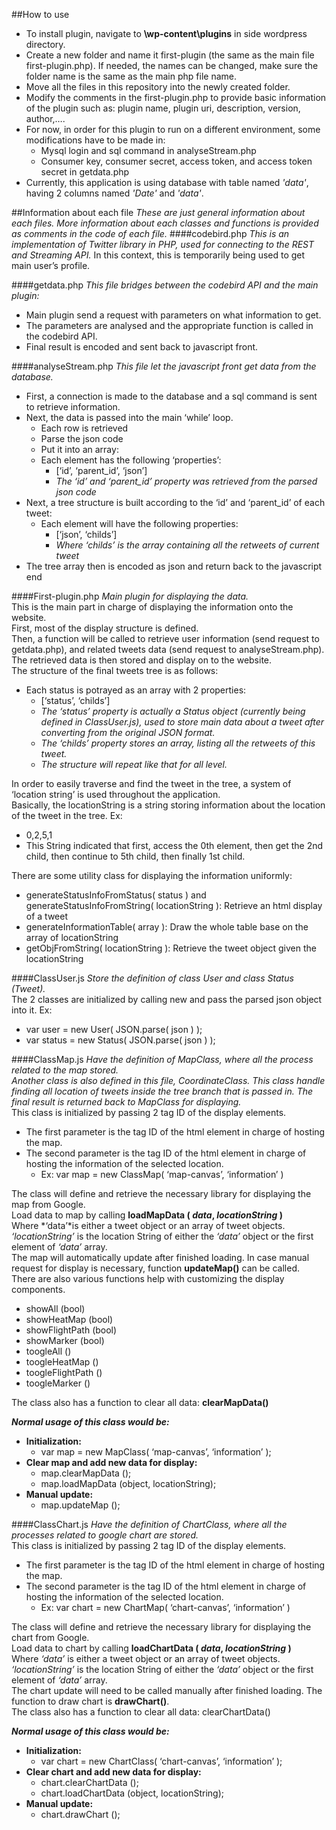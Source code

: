 ##How to use
* To install plugin, navigate to **\wp-content\plugins** in side wordpress directory.
* Create a new folder and name it first-plugin (the same as the main file first-plugin.php). If needed, the names can be changed, make sure the folder name is the same as the main php file name.
* Move all the files in this repository into the newly created folder.
* Modify the comments in the first-plugin.php to provide basic information of the plugin such as: plugin name, plugin uri, description, version, author,….
* For now, in order for this plugin to run on a different environment, some modifications have to be made in:
  - Mysql login and sql command in analyseStream.php
  - Consumer key, consumer secret, access token, and access token secret in getdata.php
* Currently, this application is using database with table named *'data'*, having 2 columns named *'Date'* and *'data'*.

##Information about each file
*These are just general information about each files. More information about each classes and functions is provided as comments in the code of each file.*
####codebird.php
*This is an implementation of Twitter library in PHP, used for connecting to the REST and Streaming API.*
In this context, this is temporarily being used to get main user’s profile.

####getdata.php
*This file bridges between the codebird API and the main plugin:*
  - Main plugin send a request with parameters on what information to get.
  - The parameters are analysed and the appropriate function is called in the codebird API.
  - Final result is encoded and sent back to javascript front.

####analyseStream.php
*This file let the javascript front get data from the database.*
* First, a connection is made to the database and a sql command is sent to retrieve information.
* Next, the data is passed into the main ‘while’ loop.
  - Each row is retrieved
  - Parse the json code
  - Put it into an array:
  - Each element has the following ‘properties’:
    - [‘id’, ‘parent_id’, ‘json’]
    - *The ‘id’ and ‘parent_id’ property was retrieved from the parsed json code*
* Next, a tree structure is built according to the ‘id’ and ‘parent_id’ of each tweet:
  - Each element will have the following properties:
    - [‘json’, ‘childs’]
    - *Where ‘childs’ is the array containing all the retweets of current tweet*
* The tree array then is encoded as json and return back to the javascript end

####First-plugin.php
*Main plugin for displaying the data.*  
This is the main part in charge of displaying the information onto the website.  
First, most of the display structure is defined.  
Then, a function will be called to retrieve user information (send request to getdata.php), and related tweets data (send request to analyseStream.php).  
The retrieved data is then stored and display on to the website.  
The structure of the final tweets tree is as follows:  
- Each status is potrayed as an array with 2 properties:
  - [‘status’, ‘childs’]
  - *The ‘status’ property is actually a Status object (currently being defined in ClassUser.js), used to store main data about a tweet after converting from the original JSON format.*
  - *The ‘childs’ property stores an array, listing all the retweets of this tweet.*
  - *The structure will repeat like that for all level.*

In order to easily traverse and find the tweet in the tree, a system of ‘location string’ is used throughout the application.  
Basically, the locationString is a string storing information about the location of the tweet in the tree. Ex:  
- 0,2,5,1
- This String indicated that first, access the 0th element, then get the 2nd child, then continue to 5th child, then finally 1st child.

There are some utility class for displaying the information uniformly:  
- generateStatusInfoFromStatus( status ) and generateStatusInfoFromString( locationString ): Retrieve an html display of a tweet
- generateInformationTable( array ): Draw the whole table base on the array of locationString
- getObjFromString( locationString ): Retrieve the tweet object given the locationString

####ClassUser.js
*Store the definition of class User and class Status (Tweet).*  
The 2 classes are initialized by calling new and pass the parsed json object into it. Ex:  
* var user = new User( JSON.parse( json ) );
* var status = new Status( JSON.parse( json ) );

####ClassMap.js
*Have the definition of MapClass, where all the process related to the map stored.*  
*Another class is also defined in this file, CoordinateClass. This class handle finding all location of tweets inside the tree branch that is passed in. The final result is returned back  to MapClass for displaying.*  
This class is initialized by passing 2 tag ID of the display elements.  
* The first parameter is the tag ID of the html element in charge of hosting the map.
* The second parameter is the tag ID of the html element in charge of hosting the information of the selected location.
  - Ex:	var map = new ClassMap( ‘map-canvas’, ‘information’ )

The class will define and retrieve the necessary library for displaying the map from Google.  
Load data to map by calling **loadMapData ( _data_, _locationString_ )**  
Where *‘data’*is either a tweet object or an array of tweet objects. *‘locationString’* is the location String of either the *‘data’* object or the first element of *‘data’* array.  
The map will automatically update after finished loading. In case manual request for display is necessary, function **updateMap()** can be called.  
There are also various functions help with customizing the display components.  
* showAll (bool)
* showHeatMap (bool)
* showFlightPath (bool)
* showMarker (bool)
* toogleAll ()
* toogleHeatMap ()
* toogleFlightPath ()
* toogleMarker ()
  
The class also has a function to clear all data: **clearMapData()**  
  
**_Normal usage of this class would be:_**  
* **Initialization:**
  * var map = new MapClass( ‘map-canvas’, ‘information’ );
* **Clear map and add new data for display:**
  * map.clearMapData ();
  * map.loadMapData (object, locationString);
* **Manual update:**
  * map.updateMap ();

####ClassChart.js
*Have the definition of ChartClass, where all the processes related to google chart are stored.*  
This class is initialized by passing 2 tag ID of the display elements.  
* The first parameter is the tag ID of the html element in charge of hosting the map.
* The second parameter is the tag ID of the html element in charge of hosting the information of the selected location.
  - Ex:	var chart = new ChartMap( ‘chart-canvas’, ‘information’ )
  
The class will define and retrieve the necessary library for displaying the chart from Google.  
Load data to chart by calling **loadChartData ( _data_, _locationString_ )**  
Where *‘data’* is either a tweet object or an array of tweet objects. *‘locationString’* is the location String of either the *‘data’* object or the first element of *‘data’* array.  
The chart update will need to be called manually after finished loading. The function to draw chart is **drawChart()**.  
The class also has a function to clear all data: clearChartData()  
  
**_Normal usage of this class would be:_**  
* **Initialization:**
  * var chart = new ChartClass( ‘chart-canvas’, ‘information’ );
* **Clear chart and add new data for display:**
  * chart.clearChartData ();
  * chart.loadChartData (object, locationString);
* **Manual update:**
  * chart.drawChart ();
